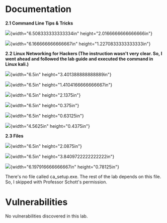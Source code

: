 Documentation
=============

**2.1 Command Line Tips & Tricks**

![](media/image1.png){width="6.508333333333334in"
height="2.0166666666666666in"}

![](media/image2.png){width="6.166666666666667in"
height="1.2270833333333333in"}

**2.2 Linux Networking for Hackers (The instruction wasn't very clear.
So, I went ahead and followed the lab guide and executed the command in
Linux kali.)**

![](media/image3.png){width="6.5in" height="3.401388888888889in"}

![](media/image4.png){width="6.5in" height="1.4104166666666667in"}

![](media/image5.png){width="6.5in" height="2.1375in"}

![](media/image6.png){width="6.5in" height="0.375in"}

![](media/image7.png){width="6.5in" height="0.63125in"}

![](media/image8.png){width="4.5625in" height="0.4375in"}

**2.3 Files**

![](media/image9.png){width="6.5in" height="2.0875in"}

![](media/image10.png){width="6.5in" height="3.8409722222222222in"}

![](media/image11.png){width="6.197916666666667in" height="0.78125in"}

There's no file called ca\_setup.exe. The rest of the lab depends on
this file. So, I skipped with Professor Schott's permission.

Vulnerabilities
===============

No vulnerabilities discovered in this lab.
